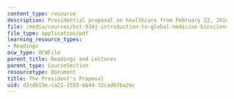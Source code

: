 ```yaml
---
content_type: resource
description: Presidential proposal on healthcare from February 22, 2010.
file: /media/courses/hst-934j-introduction-to-global-medicine-bioscience-technologies-disparities-strategies-spring-2010/d2cdb19eca2115556b4432cad6f6a26c_MITHST_934JS10_ses4_whthou.pdf
file_type: application/pdf
learning_resource_types:
- Readings
ocw_type: OCWFile
parent_title: Readings and Lectures
parent_type: CourseSection
resourcetype: Document
title: The President's Proposal
uid: d2cdb19e-ca21-1555-6b44-32cad6f6a26c
---
```

